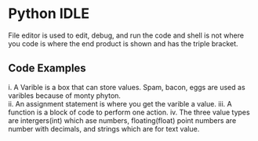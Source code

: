 # Python IDLE
  File editor is used to edit, debug, and run the code and shell is not where you code is where the end product is shown and has the triple bracket.
  
## Code Examples
  i. A Varible is a box that can store values. Spam, bacon, eggs are used as varibles because of monty phyton.  
  ii. An assignment statement is where you get the varible a value.
  iii. A function is a block of code to perform one action.
  iv. The three value types are intergers(int) which ase numbers, floating(float) point numbers are number with decimals, and strings which are for text value.



